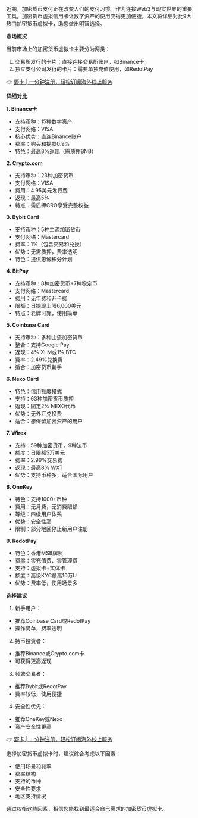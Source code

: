 近期，加密货币支付正在改变人们的支付习惯。作为连接Web3与现实世界的重要工具，加密货币虚拟信用卡让数字资产的使用变得更加便捷。本文将详细对比9大热门加密货币虚拟卡，助您做出明智选择。

**市场概况**

当前市场上的加密货币虚拟卡主要分为两类：
1. 交易所发行的卡片：直接连接交易所账户，如Binance卡
2. 独立支付公司发行的卡片：需要单独充值使用，如RedotPay

👉 [野卡 | 一分钟注册，轻松订阅海外线上服务](https://bit.ly/bewildcard)

**详细对比**

**1. Binance卡**
- 支持币种：15种数字资产
- 支付网络：VISA
- 核心优势：直连Binance账户
- 费率：购买和提款0.9%
- 特色：最高8%返现（需质押BNB）

**2. Crypto.com**
- 支持币种：23种加密货币
- 支付网络：VISA
- 费用：4.95美元发行费
- 返现：最高5%
- 特点：需质押CRO享受完整权益

**3. Bybit Card**
- 支持币种：5种主流加密货币
- 支付网络：Mastercard
- 费率：1%（包含交易和兑换）
- 优势：无需质押，费率透明
- 特色：提供忠诚积分计划

**4. BitPay**
- 支持币种：8种加密货币+7种稳定币
- 支付网络：Mastercard
- 费用：无年费和开卡费
- 限额：日提现上限6,000美元
- 特点：老牌可靠，使用简单

**5. Coinbase Card**
- 支持币种：多种主流加密货币
- 整合：支持Google Pay
- 返现：4% XLM或1% BTC
- 费率：2.49%兑换费
- 适合：加密货币新手

**6. Nexo Card**
- 特色：信用额度模式
- 支持：63种加密货币质押
- 返现：固定2% NEXO代币
- 优势：无外汇兑换费
- 适合：想保留加密资产的用户

**7. Wirex**
- 支持：59种加密货币，9种法币
- 额度：日限额5万美元
- 费率：2.99%交易费
- 返现：最高8% WXT
- 优势：支持币种多，适合国际用户

**8. OneKey**
- 特色：支持1000+币种
- 费用：无月费，无消费限额
- 等级：四级用户体系
- 优势：安全性高
- 限制：部分地区停止新用户注册

**9. RedotPay**
- 特色：香港MSB牌照
- 费率：零充值费、零管理费
- 支持：虚拟卡+实体卡
- 额度：高级KYC最高10万U
- 优势：费率低，使用场景多

**选择建议**

1. 新手用户：
- 推荐Coinbase Card或RedotPay
- 操作简单，费率透明

2. 持币投资者：
- 推荐Binance或Crypto.com卡
- 可获得更高返现

3. 频繁交易者：
- 推荐Bybit或RedotPay
- 费率较低，使用便捷

4. 安全性优先：
- 推荐OneKey或Nexo
- 资产安全性更高

👉 [野卡 | 一分钟注册，轻松订阅海外线上服务](https://bit.ly/bewildcard)

选择加密货币虚拟卡时，建议综合考虑以下因素：
- 使用场景和频率
- 费率结构
- 支持的币种
- 安全性要求
- 地区支持情况

通过权衡这些因素，相信您能找到最适合自己需求的加密货币虚拟卡。